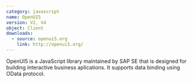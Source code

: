 ```yaml
---
category: javascript
name: OpenUI5
version: V2, V4
object: Client
downloads:
  - source: openui5.org
    link: http://openui5.org/
---
```

OpenUI5 is a JavaScript library maintained by SAP SE that is designed for building interactive business aplications. It supports data binding using OData protocol.
